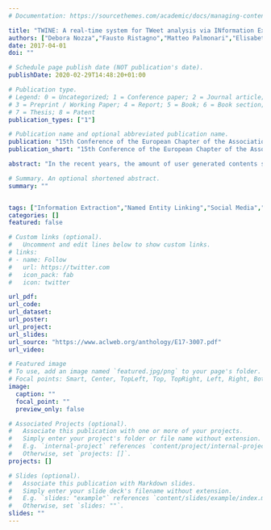 ```yaml
---
# Documentation: https://sourcethemes.com/academic/docs/managing-content/

title: "TWINE: A real-time system for TWeet analysis via INformation Extraction"
authors: ["Debora Nozza","Fausto Ristagno","Matteo Palmonari","Elisabetta Fersini","Pikakshi Manchanda","Enza Messina"]
date: 2017-04-01
doi: ""

# Schedule page publish date (NOT publication's date).
publishDate: 2020-02-29T14:48:20+01:00

# Publication type.
# Legend: 0 = Uncategorized; 1 = Conference paper; 2 = Journal article;
# 3 = Preprint / Working Paper; 4 = Report; 5 = Book; 6 = Book section;
# 7 = Thesis; 8 = Patent
publication_types: ["1"]

# Publication name and optional abbreviated publication name.
publication: "15th Conference of the European Chapter of the Association for Computational Linguistics (EACL 2017)"
publication_short: "15th Conference of the European Chapter of the Association for Computational Linguistics"

abstract: "In the recent years, the amount of user generated contents shared on the Web has significantly increased, especially in social media environment, e.g. Twitter, Facebook, Google+. This large quantity of data has generated the need of reactive and sophisticated systems for capturing and understanding the underlying information enclosed in them. In this paper we present TWINE, a real-time system for the big data analysis and exploration of information extracted from Twitter streams. The proposed system based on a Named Entity Recognition and Linking pipeline and a multi-dimensional spatial geo-localization is managed by a scalable and flexible architecture for an interactive visualization of micropost streams insights."

# Summary. An optional shortened abstract.
summary: ""


tags: ["Information Extraction","Named Entity Linking","Social Media","NLP"]
categories: []
featured: false

# Custom links (optional).
#   Uncomment and edit lines below to show custom links.
# links:
# - name: Follow
#   url: https://twitter.com
#   icon_pack: fab
#   icon: twitter

url_pdf: 
url_code:
url_dataset:
url_poster:
url_project:
url_slides:
url_source: "https://www.aclweb.org/anthology/E17-3007.pdf"
url_video:

# Featured image
# To use, add an image named `featured.jpg/png` to your page's folder. 
# Focal points: Smart, Center, TopLeft, Top, TopRight, Left, Right, BottomLeft, Bottom, BottomRight.
image:
  caption: ""
  focal_point: ""
  preview_only: false

# Associated Projects (optional).
#   Associate this publication with one or more of your projects.
#   Simply enter your project's folder or file name without extension.
#   E.g. `internal-project` references `content/project/internal-project/index.md`.
#   Otherwise, set `projects: []`.
projects: []

# Slides (optional).
#   Associate this publication with Markdown slides.
#   Simply enter your slide deck's filename without extension.
#   E.g. `slides: "example"` references `content/slides/example/index.md`.
#   Otherwise, set `slides: ""`.
slides: ""
---
```

